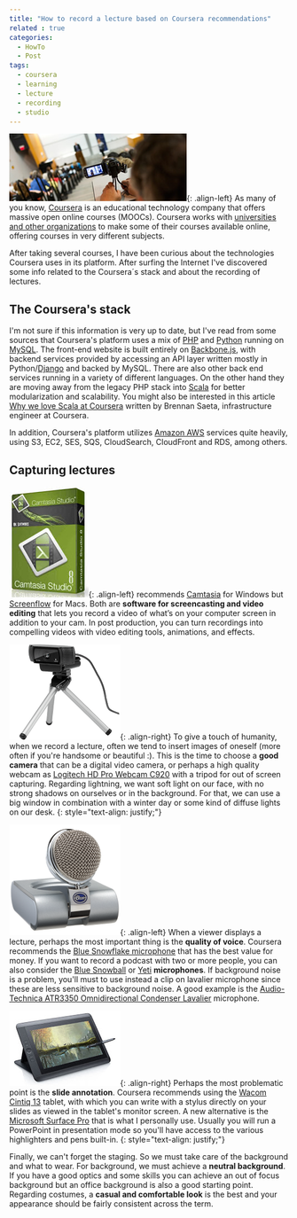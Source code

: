 ```yaml
---
title: "How to record a lecture based on Coursera recommendations"
related : true
categories:
  - HowTo
  - Post
tags:
  - coursera
  - learning
  - lecture
  - recording
  - studio
---
```


![Lecture recording](/assets/images/2016/05/lecture-recording-320x122.jpg){: .align-left} As many of you know, [Coursera](http://www.coursera.org/) is an educational technology company that offers massive open online courses (MOOCs). Coursera works with [universities and other organizations](https://www.coursera.org/about/partners) to make some of their courses available online, offering courses in very different subjects.

After taking several courses, I have been curious about the technologies Coursera uses in its platform. After surfing the Internet I've discovered some info related to the Coursera´s stack and about the recording of lectures.

## The Coursera's stack

I'm not sure if this information is very up to date, but I've read from some sources that Coursera's platform uses a mix of [PHP](http://www.php.net/) and [Python](https://www.python.org/) running on [MySQL](https://www.mysql.com/).  The front-end website is built entirely on [Backbone.js](http://backbonejs.org/), with backend services provided by accessing an API layer written mostly in Python/[Django](https://www.djangoproject.com/) and backed by MySQL. There are also other back end services running in a variety of different languages. On the other hand they are moving away from the legacy PHP stack into [Scala](http://www.scala-lang.org/) for better modularization and scalability. You might also be interested in this article [Why we love Scala at Coursera](http://tech.coursera.org/blog/2014/02/18/why-we-love-scala-at-coursera/) written by Brennan Saeta, infrastructure engineer at Coursera.

In addition, Coursera's platform utilizes [Amazon AWS](https://aws.amazon.com/) services quite heavily, using S3, EC2, SES, SQS, CloudSearch, CloudFront and RDS, among others.

## Capturing lectures

![Camtasia Studio 8](/assets/images/2016/05/Camtasia-Studio8.jpg){: .align-left} recommends [Camtasia](http://www.techsmith.com/camtasia.html) for Windows but [Screenflow](https://www.telestream.net/screenflow/) for Macs. Both are **software for screencasting and video editing** that lets you record a video of what’s on your computer screen in addition to your cam.  In post production, you can turn recordings into compelling videos with video editing tools, animations, and effects.

![Logitech HD Pro Webcam C920](/assets/images/2016/05/hd-webcam-pro-c920-gallery.png){: .align-right} To give a touch of humanity, when we record a lecture, often we tend to insert images of oneself (more often if you're handsome or beautiful :). This is the time to choose a **good camera** that can be a digital video camera, or perhaps a high quality webcam as [Logitech HD Pro Webcam C920](http://www.logitech.com/en-us/product/hd-pro-webcam-c920) with a tripod for out of screen capturing. Regarding lightning, we want soft light on our face, with no strong shadows on ourselves or in the background. For that, we can use a big window in combination with a winter day or some kind of diffuse lights on our desk.
{: style="text-align: justify;"}

![](/assets/images/2016/05/bluesnowflake.png){: .align-left} When a viewer displays a lecture, perhaps the most important thing is the **quality of voice**. Coursera recommends the [Blue Snowflake microphone](http://www.bluemic.com/products/snowflake/) that has the best value for money. If you want to record a podcast with two or more people, you can also consider the [Blue Snowball](http://www.bluemic.com/products/snowball/) or [Yeti](http://www.bluemic.com/products/yeti/) **microphones**. If background noise is a problem, you'll must to use instead a clip on lavalier microphone since these are less sensitive to background noise. A good example is the [Audio-Technica ATR3350 Omnidirectional Condenser Lavalier](http://www.audio-technica.com/cms/wired_mics/9c6eca17168eef6f/index.html) microphone.

![](/assets/images/2016/05/wacom.jpg){: .align-right} Perhaps the most problematic point is the **slide annotation**. Coursera recommends using the [Wacom Cintiq 13](http://www.wacom.com/en-hk/products/pen-displays/cintiq-13-hd) tablet, with which you can write with a stylus directly on your slides as viewed in the tablet's monitor screen. A new alternative is the [Microsoft Surface Pro](https://www.microsoft.com/surface/en-us/devices/surface-pro-4) that is what I personally use. Usually you will run a PowerPoint in presentation mode so you'll have access to the various highlighters and pens built-in.
{: style="text-align: justify;"}

Finally, we can't forget the staging. So we must take care of the background and what to wear. For background, we must achieve a **neutral background**. If you have a good optics and some skills you can achieve an out of focus background but an office background is also a good starting point. Regarding costumes, a **casual and comfortable look** is the best and your appearance should be fairly consistent across the term.
